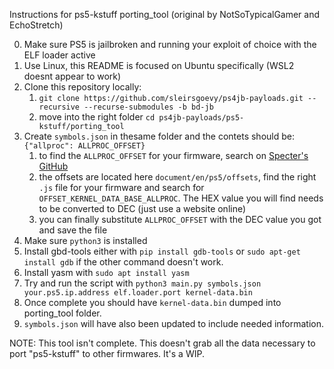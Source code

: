 Instructions for ps5-kstuff porting_tool (original by NotSoTypicalGamer and EchoStretch)

0. Make sure PS5 is jailbroken and running your exploit of choice with the ELF loader active
1. Use Linux, this README is focused on Ubuntu specifically (WSL2 doesnt appear to work)
2. Clone this repository locally:
   1. `git clone https://github.com/sleirsgoevy/ps4jb-payloads.git --recursive --recurse-submodules -b bd-jb`
   2. move into the right folder `cd ps4jb-payloads/ps5-kstuff/porting_tool`
3. Create `symbols.json` in thesame folder and the contets should be: `{"allproc": ALLPROC_OFFSET}`  
   1. to find the `ALLPROC_OFFSET` for your firmware, search on [Specter's GitHub](https://github.com/Cryptogenic/PS5-IPV6-Kernel-Exploit)
   2. the offsets are located here `document/en/ps5/offsets`, find the right `.js` file for your firmware and search for `OFFSET_KERNEL_DATA_BASE_ALLPROC`. The HEX value you will find needs to be converted to DEC (just use a website online)
   3. you can finally substitute `ALLPROC_OFFSET` with the DEC value you got and save the file
4. Make sure `python3` is installed
5. Install gbd-tools either with `pip install gdb-tools` or `sudo apt-get install gdb` if the other command doesn't work.
6. Install yasm with `sudo apt install yasm`
7. Try and run the script with `python3 main.py symbols.json your.ps5.ip.address elf.loader.port kernel-data.bin`
8. Once complete you should have `kernel-data.bin` dumped into porting_tool folder.
9. `symbols.json` will have also been updated to include needed information.

NOTE: This tool isn't complete. This doesn't grab all the data necessary to port "ps5-kstuff" to other firmwares. It's a WIP.
